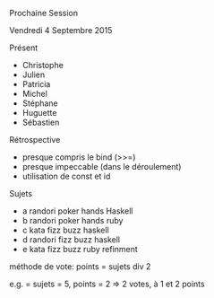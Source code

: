 Prochaine Session

Vendredi 4 Septembre 2015

Présent
- Christophe
- Julien
- Patricia
- Michel
- Stéphane
- Huguette
- Sébastien

Rétrospective
- presque compris le bind (>>=) 
- presque impeccable (dans le déroulement)
- utilisation de const et id 


Sujets
- a randori poker hands Haskell 
- b randori poker hands ruby
- c kata fizz buzz haskell
- d randori fizz buzz haskell
- e kata fizz buzz ruby refinment


méthode de vote:
points = sujets div 2

e.g. = sujets = 5, points = 2 => 2 votes, à 1 et 2 points 



